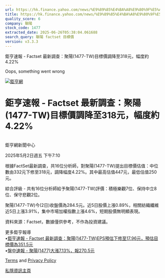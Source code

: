```yaml
---
url: https://hk.finance.yahoo.com/news/%E9%89%85%E4%BA%A8%E9%80%9F%E5%A0%B1-factset-%E6%9C%80%E6%96%B0%E8%AA%BF%E6%9F%A5-%E8%81%9A%E9%99%BD-1477-001020174.html
title: https://hk.finance.yahoo.com/news/%E9%89%85%E4%BA%A8%E9%80%9F%E5%A0%B1-factset-%E6%9C%80%E6%96%B0%E8
quality_score: 6
company: 聯陽
stock_code: 1477
extracted_date: 2025-06-26T05:38:04.061688
search_query: 聯陽 factset 目標價
version: v3.3.3
---
```


鉅亨速報 - Factset 最新調查：聚陽(1477-TW)目標價調降至318元，幅度約4.22% 


Oops, something went wrong

 

[![鉅亨網](https://s.yimg.com/ny/api/res/1.2/UM5hrThmhlnSiBO4o4qlLg--/YXBwaWQ9aGlnaGxhbmRlcjt3PTE0NjtoPTQ4O2NmPXdlYnA-/https://s.yimg.com/os/creatr-uploaded-images/2020-01/147c7630-36ab-11ea-ae7c-5ee7a0016555)](http://www.cnyes.com/ "鉅亨網")

# 鉅亨速報 - Factset 最新調查：聚陽(1477-TW)目標價調降至318元，幅度約4.22%

![](data:image/gif;base64,R0lGODlhAQABAIAAAAAAAP///ywAAAAAAQABAAACAUwAOw==)

鉅亨網新聞中心

2025年5月2日週五 下午7:10

根據FactSet最新調查，共16位分析師，對聚陽(1477-TW)提出目標價估值：中位數由332元下修至318元，調降幅度4.22%。其中最高估值447元，最低估值250元。

綜合評級 - 共有16位分析師給予聚陽(1477-TW)評價：積極樂觀7位、保持中立8位、保守悲觀2位。

聚陽(1477-TW)今(2日)收盤價為284.5元。近5日股價上漲0.89%，相關紡織纖維近5日上漲3.91%，集中市場加權指數上漲4.6%，短期股價無明顯表現。

資料來源：Factset，數據僅供參考，不作為投資建議。

更多鉅亨報導  
•[鉅亨速報 - Factset 最新調查：聚陽(1477-TW)EPS預估下修至17.96元，預估目標價為351.5元](https://news.cnyes.com/news/id/5947067?utm_source=yahoo&utm_medium=RSS&utm_campaign=relate)  
•[盤中速報 - 聚陽(1477)大漲7.13%，報270.5元](https://news.cnyes.com/news/id/5947596?utm_source=yahoo&utm_medium=RSS&utm_campaign=relate)

[Terms](https://guce.yahoo.com/terms?locale=zh-Hant-HK)  and [Privacy Policy](https://guce.yahoo.com/privacy-policy?locale=zh-Hant-HK)

[私隱資訊主頁](https://guce.yahoo.com/privacy-dashboard?locale=zh-Hant-HK)